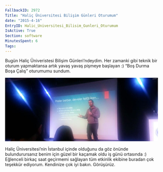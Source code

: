 ```yaml
---
FallbackID: 2972
Title: "Haliç Üniversitesi Bilişim Günleri Oturumum"
date: "2015-4-16"
EntryID: Halic_Universitesi_Bilisim_Gunleri_Oturumum
IsActive: True
Section: software
MinutesSpent: 6
Tags: 
---
```

Bugün Haliç Üniveristesi Bilişim Günleri’ndeydim. Her zamanki gibi teknik bir oturum yapmaktansa artık yavaş yavaş pişmeye başlayan :) “Boş Durma Boşa Çalış” oturumumu sundum. 

![](media/Halic_Universitesi_Bilisim_Gunleri_Oturumum/halic.jpg)

Haliç Üniversitesi’nin İstanbul içinde olduğunu da göz önünde bulundurursanız benim için güzel bir kaçamak oldu iş günü ortasında :) Eğlenceli birkaç saat geçirmemi sağlayan tüm etkinlik ekibine buradan çok teşekkür ediyorum. Kendinize çok iyi bakın. Görüşürüz.
